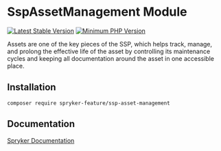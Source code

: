 # SspAssetManagement Module
[![Latest Stable Version](https://poser.pugx.org/spryker-feature/ssp-asset-management/v/stable.svg)](https://packagist.org/packages/spryker-feature/ssp-asset-management)
[![Minimum PHP Version](https://img.shields.io/badge/php-%3E%3D%208.2-8892BF.svg)](https://php.net/)

Assets are one of the key pieces of the SSP, which helps track, manage, and prolong the effective life of the asset by controlling its maintenance cycles and keeping all documentation around the asset in one accessible place.

## Installation

```
composer require spryker-feature/ssp-asset-management
```

## Documentation

[Spryker Documentation](https://docs.spryker.com)
